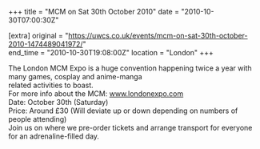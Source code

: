 +++
title = "MCM on Sat 30th October 2010"
date = "2010-10-30T07:00:30Z"

[extra]
original = "https://uwcs.co.uk/events/mcm-on-sat-30th-october-2010-1474489041972/"    
end_time = "2010-10-30T19:08:00Z"
location = "London"
+++

The London MCM Expo is a huge convention happening twice a year with many games, cosplay and anime-manga  
related activities to boast.  
For more info about the MCM: www.londonexpo.com  
Date: October 30th (Saturday)  
Price: Around £30 (Will deviate up or down depending on numbers of people attending)  
Join us on where we pre-order tickets and arrange transport for everyone for an adrenaline-filled day.

